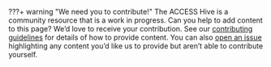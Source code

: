 ???+ warning "We need you to contribute!"
    The ACCESS Hive is a community resource that is a work in progress. Can you help to add content to this page? We’d love to receive your contribution. See our [contributing guidelines](https://access-hive.github.io/ACCESS-Hive/about/contribute) for details of how to provide content. You can also [open an issue](https://github.com/ACCESS-Hive/website/issues) highlighting any content you’d like us to provide but aren’t able to contribute yourself.